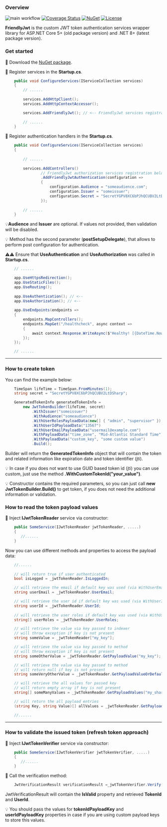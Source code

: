 ### Overview

![main workflow](https://github.com/kirpichyov/FriendlyJwt/actions/workflows/dotnet.yml/badge.svg)
[![Coverage Status](https://coveralls.io/repos/github/kirpichyov/FriendlyJwt/badge.svg?branch=main)](https://coveralls.io/github/kirpichyov/FriendlyJwt?branch=main)
[![NuGet](http://img.shields.io/nuget/vpre/Kirpichyov.FriendlyJwt.svg?version=6&label=NuGet)](https://www.nuget.org/packages/Kirpichyov.FriendlyJwt/)
[![License](https://img.shields.io/badge/license-MIT-green)](./LICENSE)

**FriendlyJwt** is the custom JWT token authentication services wrapper library for ASP.NET Core 5+ (old package version) and .NET 8+ (latest package version).

### Get started
🎯 Download the [NuGet package](https://www.nuget.org/packages/Kirpichyov.FriendlyJwt/).

🎯 Register services in the **Startup.cs**.

```c#
    public void ConfigureServices(IServiceCollection services)
    {
        // ......
        
        services.AddHttpClient();
        services.AddHttpContextAccessor();

        services.AddFriendlyJwt(); // <-- FriendlyJwt services registration
        
        // ......
    }
```

🎯 Register authentication handlers in the **Startup.cs**.

```c#
    public void ConfigureServices(IServiceCollection services)
    {
    
        // ......
    
        services.AddControllers()
                // FriendlyJwt authorization services registration below
                .AddFriendlyJwtAuthentication(configuration =>
                {
                    configuration.Audience = "someaudience.com";
                    configuration.Issuer = "someissuer";
                    configuration.Secret = "SecretYGPV8XC6bPJhQCUBV2LtDSharp";
                });
                
        // ......
    }
```

💡**Audience** and **Issuer** are optional. If values not provided, then validation will be disabled.

💡 Method has the second parameter (**postSetupDelegate**), that allows to perform post configuration for authentication.

⚠️⚠️ Ensure that **UseAuthentication** and **UseAuthorization** was called in **Startup.cs**.


```c#
    // ......

    app.UseHttpsRedirection();
    app.UseStaticFiles();
    app.UseRouting();
    
    app.UseAuthentication(); // <--
    app.UseAuthorization(); // <--
    
    app.UseEndpoints(endpoints =>
    {
        endpoints.MapControllers();
        endpoints.MapGet("/healthcheck", async context =>
        { 
            await context.Response.WriteAsync($"Healthy! [{DateTime.Now}]");
        });
    });

    // ......
```

---

### How to create token
You can find the example below:
```c#
    TimeSpan lifeTime = TimeSpan.FromMinutes(1);
    string secret = "SecretYGPV8XC6bPJhQCUBV2LtDSharp";

    GeneratedTokenInfo generatedTokenInfo =
        new JwtTokenBuilder(lifeTime, secret)
            .WithIssuer("someissuer")
            .WithAudience("someaudience")
            .WithUserRolesPayloadData(new[] { "admin", "supervisor" });
            .WithUserIdPayloadData("13567")
            .WithUserEmailPayloadData("usermail@example.com")
            .WithPayloadData("time_zone", "Mid-Atlantic Standard Time")
            .WithPayloadData("custom_key", "some custom value")
            .Build();
```
Builder will return the **GeneratedTokenInfo** object that will contain the token and related information like expiration date and token identifier (jti).

💡 In case if you does not want to use GUID based token id (jti) you can use custom, just use the method **.WithCustomTokenId("your_value")**.

💡 Constructor contains the required parameters, so you can just call
**new JwtTokenBuilder.Build()** to get token, if you does not need the additional information or validation.

### How to read the token payload values
🎯 Inject **IJwtTokenReader** service via constructor:

```c#
    public SomeService(IJwtTokenReader jwtTokenReader, .....)
    {
       //......
    }
```

Now you can use different methods and properties to access the payload data:

```c#
    //......
    
    // will return true if user authenticated
    bool isLogged = _jwtTokenReader.IsLoggedIn;

    // will retrieve the email if default key was used (via WithUserEmailPayloadData() method)
    string userEmail = _jwtTokenReader.UserEmail;

    // will retrieve the user id if default key was used (via WithUserIdPayloadData() method)
    string userId = _jwtTokenReader.UserId;
    
    // will retrieve the user roles if default key was used (via WithUserRolesPayloadData() method)
    string[] userRoles = _jwtTokenReader.UserRoles;

    // will retrieve the value via key passed to indexer
    // will throw exception if key is not present
    string someValue = _jwtTokenReader["my_key"];

    // will retrieve the value via key passed to method
    // will throw exception if key is not present
    string someOtherValue = _jwtTokenReader.GetPayloadValue("my_key");

    // will retrieve the value via key passed to method
    // will return null if key is not present
    string someVeryOtherValue = _jwtTokenReader.GetPayloadValueOrDefault("my_key");

    // will retrieve the all values for passed key
    // will return empty array if key is not present
    string[] someManyValues = _jwtTokenReader.GetPayloadValues("my_shared_key");

    // will return the all payload entries
    (string Key, string Value)[] allValues = _jwtTokenReader.GetPayloadData();

    //......
```

---

### How to validate the issued token (refresh token approach)
🎯 Inject **IJwtTokenVerifier** service via constructor:

```c#
    public SomeService(IJwtTokenVerifier jwtTokenVerifier, .....)
    {
       //......
    }
```

🎯 Call the verification method:

```c#
    JwtVerificationResult verificationResult =_jwtTokenVerifier.Verify(refreshTokenDto.Token);
```

JwtVerificationResult will contain the **IsValid** property  and retrieved **TokenId** and **UserId**.

💡 You should pass the values for **tokenIdPayloadKey** and **userIdPayloadKey** properties in case if you are using custom payload keys to store this values.
